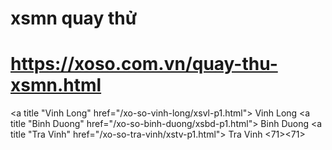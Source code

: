 # xsmn quay thử 
# https://xoso.com.vn/quay-thu-xsmn.html
<a title "Vinh Long" href="/xo-so-vinh-long/xsvl-p1.html">
   Vinh Long
      </a>
      </td>
      <td>
<a title "Binh Duong" href="/xo-so-binh-duong/xsbd-p1.html">
   Binh Duong
       </a>
       </td>
       <td>
<a title "Tra Vinh" href="/xo-so-tra-vinh/xstv-p1.html">
   Tra Vinh
       </a>
       </td>
       <td><td>
       <71><71>
